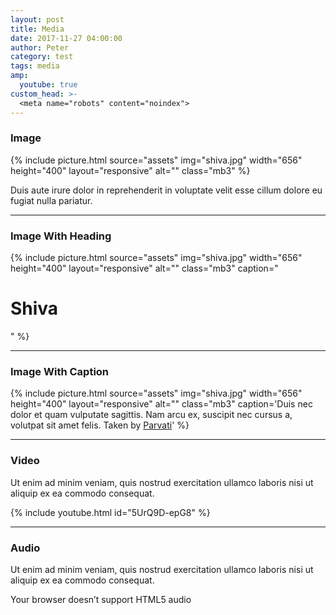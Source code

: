 ```yaml
---
layout: post
title: Media
date: 2017-11-27 04:00:00
author: Peter
category: test
tags: media
amp:
  youtube: true
custom_head: >-
  <meta name="robots" content="noindex">
---
```


### Image

{% include picture.html source="assets" img="shiva.jpg" width="656" height="400" layout="responsive" alt="" class="mb3" %}

Duis aute irure dolor in reprehenderit in voluptate velit esse cillum dolore eu fugiat nulla pariatur.

<hr />

### Image With Heading

{% include picture.html source="assets" img="shiva.jpg" width="656" height="400" layout="responsive" alt="" class="mb3" caption="<h1>Shiva</h1>" %}

<hr/>

### Image With Caption

{% include picture.html source="assets" img="shiva.jpg" width="656" height="400" layout="responsive" alt="" class="mb3" caption='Duis nec dolor et quam vulputate sagittis. Nam arcu ex, suscipit nec cursus a, volutpat sit amet felis. <span class="ampstart-image-credit block bold">Taken by <a href="#" role="author">Parvati</a></span>' %}

<hr/>

### Video

Ut enim ad minim veniam, quis nostrud exercitation ullamco laboris nisi ut aliquip ex ea commodo consequat.

{% include youtube.html id="5UrQ9D-epG8" %}

<hr />

### Audio

Ut enim ad minim veniam, quis nostrud exercitation ullamco laboris nisi ut aliquip ex ea commodo consequat.

<amp-audio width="auto"
  height="50"
  src="https://ia801402.us.archive.org/16/items/EDIS-SRP-0197-06/EDIS-SRP-0197-06.mp3">
  <div fallback>
    <p>Your browser doesn’t support HTML5 audio</p>
  </div>
</amp-audio>
